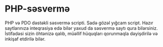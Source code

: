 # PHP-səsvermə
PHP və PDO dəstəkli səsvermə scripti. Sadə gözəl yığcam script. Hazır saytlarınıza inteqrasiya edə bilər yaxud da səsvermə saytı qura bilərsiniz. İstifadəsi sizin öhtənizə qalıb, müəllif hüquqları qorunmaqla dəyişdirilə və inkişaf etdirilə bilər.
